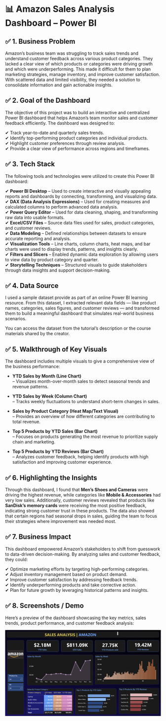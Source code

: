 # 📊 Amazon Sales Analysis Dashboard – Power BI

## ✅ 1. Business Problem

Amazon’s business team was struggling to track sales trends and understand customer feedback across various product categories. They lacked a clear view of which products or categories were driving growth and which were underperforming. This made it difficult for them to plan marketing strategies, manage inventory, and improve customer satisfaction. With scattered data and limited visibility, they needed a solution to consolidate information and gain actionable insights.

## ✅ 2. Goal of the Dashboard

The objective of this project was to build an interactive and centralized Power BI dashboard that helps Amazon’s team monitor sales and customer feedback efficiently. The dashboard was designed to:

✔ Track year-to-date and quarterly sales trends.  
✔ Identify top-performing product categories and individual products.  
✔ Highlight customer preferences through review analysis.  
✔ Provide a clear view of performance across regions and timeframes.

## ✅ 3. Tech Stack

The following tools and technologies were utilized to create this Power BI dashboard:

✔ **Power BI Desktop** – Used to create interactive and visually appealing reports and dashboards by connecting, transforming, and visualizing data.  
✔ **DAX (Data Analysis Expressions)** – Used for creating measures and calculated columns to perform advanced data analysis.  
✔ **Power Query Editor** – Used for data cleaning, shaping, and transforming raw data into usable formats.  
✔ **Excel/CSV Files** – Source data files used for sales, product categories, and customer reviews.  
✔ **Data Modeling** – Defined relationships between datasets to ensure accurate reporting and analysis.  
✔ **Visualization Tools** – Line charts, column charts, heat maps, and bar charts were used to display trends, patterns, and insights clearly.  
✔ **Filters and Slicers** – Enabled dynamic data exploration by allowing users to view data by product category and quarter.  
✔ **Storytelling Techniques** – Structured visuals to guide stakeholders through data insights and support decision-making.

## ✅ 4. Data Source

I used a sample dataset provide as part of an online Power BI learning resource. From this dataset, I extracted relevant data fields — like product names, categories, sales figures, and customer reviews — and transformed them to build a meaningful dashboard that simulates real-world business scenarios.

You can access the dataset from the tutorial’s description or the course materials shared by the creator.

## ✅ 5. Walkthrough of Key Visuals

The dashboard includes multiple visuals to give a comprehensive view of the business performance:

- **YTD Sales by Month (Line Chart)**  
  – Visualizes month-over-month sales to detect seasonal trends and revenue patterns.

- **YTD Sales by Week (Column Chart)**  
  – Tracks weekly fluctuations to understand short-term changes in sales.

- **Sales by Product Category (Heat Map/Text Visual)**  
  – Provides an overview of how different categories are contributing to total revenue.

- **Top 5 Products by YTD Sales (Bar Chart)**  
  – Focuses on products generating the most revenue to prioritize supply chain and marketing.

- **Top 5 Products by YTD Reviews (Bar Chart)**  
  – Analyzes customer feedback, helping identify products with high satisfaction and improving customer experience.

## ✅ 6. Highlighting the Insights

Through this dashboard, I found that **Men’s Shoes and Cameras** were driving the highest revenue, while categories like **Mobile & Accessories** had very low sales. Additionally, customer reviews revealed that products like **SanDisk’s memory cards** were receiving the most positive feedback, indicating strong customer trust in these products. The data also showed that certain regions had seasonal drops in sales, guiding the team to focus their strategies where improvement was needed most.

## ✅ 7. Business Impact

This dashboard empowered Amazon’s stakeholders to shift from guesswork to data-driven decision-making. By analyzing sales and customer feedback, they could:

✔ Optimize marketing efforts by targeting high-performing categories.  
✔ Adjust inventory management based on product demand.  
✔ Improve customer satisfaction by addressing feedback trends.  
✔ Identify underperforming products and take corrective action.  
✔ Plan for future growth by leveraging historical patterns and insights.

## ✅ 8. Screenshots / Demo

Here’s a preview of the dashboard showcasing the key metrics, sales trends, product performance, and customer feedback analysis:

![Amazon Sales Dashboard](https://github.com/ShwetaMehta08/Amazonproducts_Dashboard/blob/main/Amazonproducts_Dashboard.png)
